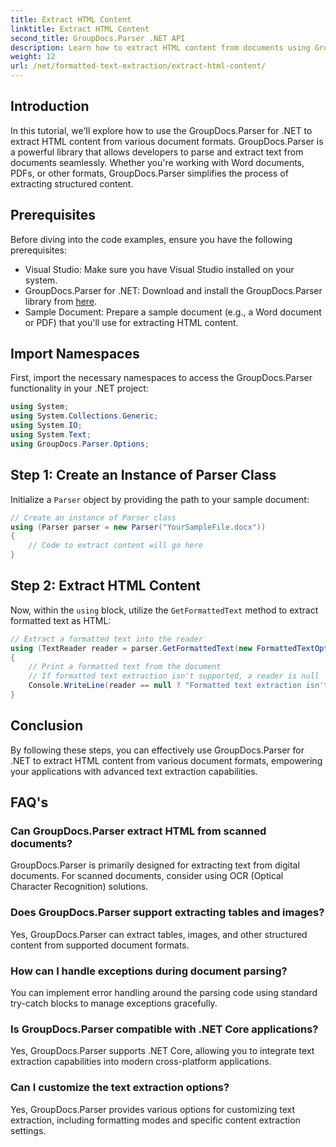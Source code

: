 ```yaml
---
title: Extract HTML Content
linktitle: Extract HTML Content
second_title: GroupDocs.Parser .NET API
description: Learn how to extract HTML content from documents using GroupDocs.Parser for .NET. Easy-to-follow tutorial with code examples and step-by-step guidance.
weight: 12
url: /net/formatted-text-extraction/extract-html-content/
---
```

## Introduction
In this tutorial, we'll explore how to use the GroupDocs.Parser for .NET to extract HTML content from various document formats. GroupDocs.Parser is a powerful library that allows developers to parse and extract text from documents seamlessly. Whether you're working with Word documents, PDFs, or other formats, GroupDocs.Parser simplifies the process of extracting structured content.
## Prerequisites
Before diving into the code examples, ensure you have the following prerequisites:
- Visual Studio: Make sure you have Visual Studio installed on your system.
- GroupDocs.Parser for .NET: Download and install the GroupDocs.Parser library from [here](https://releases.groupdocs.com/parser/net/).
- Sample Document: Prepare a sample document (e.g., a Word document or PDF) that you'll use for extracting HTML content.

## Import Namespaces
First, import the necessary namespaces to access the GroupDocs.Parser functionality in your .NET project:
```csharp
using System;
using System.Collections.Generic;
using System.IO;
using System.Text;
using GroupDocs.Parser.Options;
```
## Step 1: Create an Instance of Parser Class
Initialize a `Parser` object by providing the path to your sample document:
```csharp
// Create an instance of Parser class
using (Parser parser = new Parser("YourSampleFile.docx"))
{
    // Code to extract content will go here
}
```
## Step 2: Extract HTML Content
Now, within the `using` block, utilize the `GetFormattedText` method to extract formatted text as HTML:
```csharp
// Extract a formatted text into the reader
using (TextReader reader = parser.GetFormattedText(new FormattedTextOptions(FormattedTextMode.Html)))
{
    // Print a formatted text from the document
    // If formatted text extraction isn't supported, a reader is null
    Console.WriteLine(reader == null ? "Formatted text extraction isn't supported" : reader.ReadToEnd());
}
```

## Conclusion
By following these steps, you can effectively use GroupDocs.Parser for .NET to extract HTML content from various document formats, empowering your applications with advanced text extraction capabilities.

## FAQ's
### Can GroupDocs.Parser extract HTML from scanned documents?
GroupDocs.Parser is primarily designed for extracting text from digital documents. For scanned documents, consider using OCR (Optical Character Recognition) solutions.
### Does GroupDocs.Parser support extracting tables and images?
Yes, GroupDocs.Parser can extract tables, images, and other structured content from supported document formats.
### How can I handle exceptions during document parsing?
You can implement error handling around the parsing code using standard try-catch blocks to manage exceptions gracefully.
### Is GroupDocs.Parser compatible with .NET Core applications?
Yes, GroupDocs.Parser supports .NET Core, allowing you to integrate text extraction capabilities into modern cross-platform applications.
### Can I customize the text extraction options?
Yes, GroupDocs.Parser provides various options for customizing text extraction, including formatting modes and specific content extraction settings.
